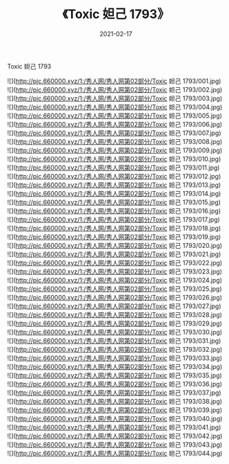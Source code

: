 ﻿---
layout: post
title:  《Toxic 妲己 1793》
date:   2021-02-17
img: http://pic.660000.xyz/1:/秀人网/秀人网第02部分/Toxic 妲己 1793/000.jpg
categories: [美女, 清纯, 唯美]
---

Toxic 妲己 1793

  ![](http://pic.660000.xyz/1:/秀人网/秀人网第02部分/Toxic 妲己 1793/001.jpg) <br> ![](http://pic.660000.xyz/1:/秀人网/秀人网第02部分/Toxic 妲己 1793/002.jpg) <br> ![](http://pic.660000.xyz/1:/秀人网/秀人网第02部分/Toxic 妲己 1793/003.jpg) <br> ![](http://pic.660000.xyz/1:/秀人网/秀人网第02部分/Toxic 妲己 1793/004.jpg) <br> ![](http://pic.660000.xyz/1:/秀人网/秀人网第02部分/Toxic 妲己 1793/005.jpg) <br> ![](http://pic.660000.xyz/1:/秀人网/秀人网第02部分/Toxic 妲己 1793/006.jpg) <br> ![](http://pic.660000.xyz/1:/秀人网/秀人网第02部分/Toxic 妲己 1793/007.jpg) <br> ![](http://pic.660000.xyz/1:/秀人网/秀人网第02部分/Toxic 妲己 1793/008.jpg) <br> ![](http://pic.660000.xyz/1:/秀人网/秀人网第02部分/Toxic 妲己 1793/009.jpg) <br> ![](http://pic.660000.xyz/1:/秀人网/秀人网第02部分/Toxic 妲己 1793/010.jpg) <br> ![](http://pic.660000.xyz/1:/秀人网/秀人网第02部分/Toxic 妲己 1793/011.jpg) <br> ![](http://pic.660000.xyz/1:/秀人网/秀人网第02部分/Toxic 妲己 1793/012.jpg) <br> ![](http://pic.660000.xyz/1:/秀人网/秀人网第02部分/Toxic 妲己 1793/013.jpg) <br> ![](http://pic.660000.xyz/1:/秀人网/秀人网第02部分/Toxic 妲己 1793/014.jpg) <br> ![](http://pic.660000.xyz/1:/秀人网/秀人网第02部分/Toxic 妲己 1793/015.jpg) <br> ![](http://pic.660000.xyz/1:/秀人网/秀人网第02部分/Toxic 妲己 1793/016.jpg) <br> ![](http://pic.660000.xyz/1:/秀人网/秀人网第02部分/Toxic 妲己 1793/017.jpg) <br> ![](http://pic.660000.xyz/1:/秀人网/秀人网第02部分/Toxic 妲己 1793/018.jpg) <br> ![](http://pic.660000.xyz/1:/秀人网/秀人网第02部分/Toxic 妲己 1793/019.jpg) <br> ![](http://pic.660000.xyz/1:/秀人网/秀人网第02部分/Toxic 妲己 1793/020.jpg) <br> ![](http://pic.660000.xyz/1:/秀人网/秀人网第02部分/Toxic 妲己 1793/021.jpg) <br> ![](http://pic.660000.xyz/1:/秀人网/秀人网第02部分/Toxic 妲己 1793/022.jpg) <br> ![](http://pic.660000.xyz/1:/秀人网/秀人网第02部分/Toxic 妲己 1793/023.jpg) <br> ![](http://pic.660000.xyz/1:/秀人网/秀人网第02部分/Toxic 妲己 1793/024.jpg) <br> ![](http://pic.660000.xyz/1:/秀人网/秀人网第02部分/Toxic 妲己 1793/025.jpg) <br> ![](http://pic.660000.xyz/1:/秀人网/秀人网第02部分/Toxic 妲己 1793/026.jpg) <br> ![](http://pic.660000.xyz/1:/秀人网/秀人网第02部分/Toxic 妲己 1793/027.jpg) <br> ![](http://pic.660000.xyz/1:/秀人网/秀人网第02部分/Toxic 妲己 1793/028.jpg) <br> ![](http://pic.660000.xyz/1:/秀人网/秀人网第02部分/Toxic 妲己 1793/029.jpg) <br> ![](http://pic.660000.xyz/1:/秀人网/秀人网第02部分/Toxic 妲己 1793/030.jpg) <br> ![](http://pic.660000.xyz/1:/秀人网/秀人网第02部分/Toxic 妲己 1793/031.jpg) <br> ![](http://pic.660000.xyz/1:/秀人网/秀人网第02部分/Toxic 妲己 1793/032.jpg) <br> ![](http://pic.660000.xyz/1:/秀人网/秀人网第02部分/Toxic 妲己 1793/033.jpg) <br> ![](http://pic.660000.xyz/1:/秀人网/秀人网第02部分/Toxic 妲己 1793/034.jpg) <br> ![](http://pic.660000.xyz/1:/秀人网/秀人网第02部分/Toxic 妲己 1793/035.jpg) <br> ![](http://pic.660000.xyz/1:/秀人网/秀人网第02部分/Toxic 妲己 1793/036.jpg) <br> ![](http://pic.660000.xyz/1:/秀人网/秀人网第02部分/Toxic 妲己 1793/037.jpg) <br> ![](http://pic.660000.xyz/1:/秀人网/秀人网第02部分/Toxic 妲己 1793/038.jpg) <br> ![](http://pic.660000.xyz/1:/秀人网/秀人网第02部分/Toxic 妲己 1793/039.jpg) <br> ![](http://pic.660000.xyz/1:/秀人网/秀人网第02部分/Toxic 妲己 1793/040.jpg) <br> ![](http://pic.660000.xyz/1:/秀人网/秀人网第02部分/Toxic 妲己 1793/041.jpg) <br> ![](http://pic.660000.xyz/1:/秀人网/秀人网第02部分/Toxic 妲己 1793/042.jpg) <br> ![](http://pic.660000.xyz/1:/秀人网/秀人网第02部分/Toxic 妲己 1793/043.jpg) <br> ![](http://pic.660000.xyz/1:/秀人网/秀人网第02部分/Toxic 妲己 1793/044.jpg) <br>